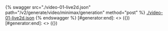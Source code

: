 [#generator:start]: <> ({ "template": "openapi" })
[#generator:start]: <> ({ "template": "openapi" })
{% swagger src="./video-01-live2d.json" path="/v2/generate/video/minimax/generation" method="post" %}
[./video-01-live2d.json](./video-01-live2d.json)
{% endswagger %}
[#generator:end]: <> ({})
[#generator:end]: <> ({})